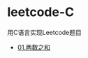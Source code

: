 # leetcode-C
用C语言实现Leetcode题目
- [01.两数之和](https://github.com/HDZ12/leetcode-C/blob/main/%E4%B8%A4%E6%95%B0%E4%B9%8B%E5%92%8C.md)
